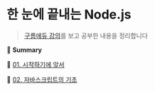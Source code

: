 # 한 눈에 끝내는 Node.js

> [구름에듀 강의](https://edu.goorm.io/lecture/557/한-눈에-끝내는-node-js)를 보고 공부한 내용을 정리합니다    



:pencil: **Summary**  

:pushpin: ​[01. 시작하기에 앞서](https://github.com/yujinK/TIL/blob/master/Node.js/%ED%95%9C%20%EB%88%88%EC%97%90%20%EB%81%9D%EB%82%B4%EB%8A%94%20Node.js/summary/01.%20%EC%8B%9C%EC%9E%91%ED%95%98%EA%B8%B0%EC%97%90%20%EC%95%9E%EC%84%9C.md)  

:pushpin: ​[02. 자바스크립트의 기초](https://github.com/yujinK/TIL/blob/master/Node.js/%ED%95%9C%20%EB%88%88%EC%97%90%20%EB%81%9D%EB%82%B4%EB%8A%94%20Node.js/summary/02.%20%EC%9E%90%EB%B0%94%EC%8A%A4%ED%81%AC%EB%A6%BD%ED%8A%B8%EC%9D%98%20%EA%B8%B0%EC%B4%88.md)  

